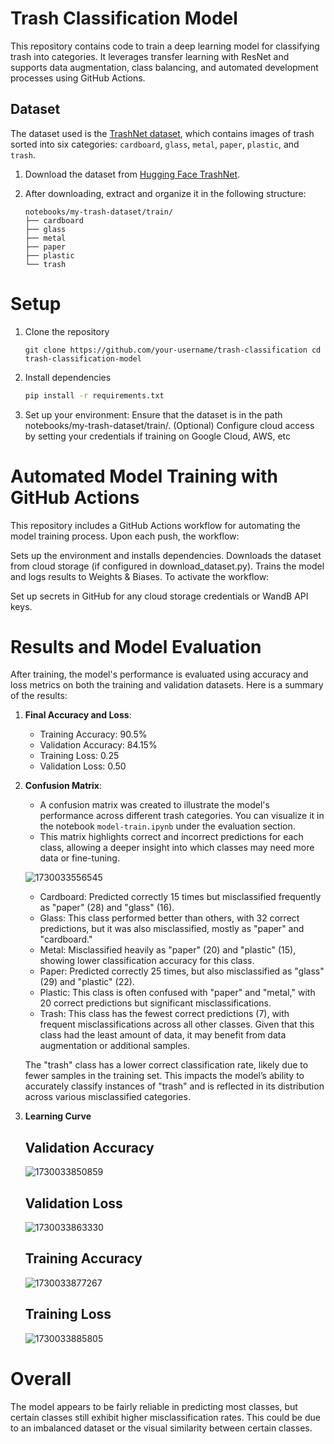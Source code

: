 # Trash Classification Model

This repository contains code to train a deep learning model for classifying trash into categories. It leverages transfer learning with ResNet and supports data augmentation, class balancing, and automated development processes using GitHub Actions.

## Dataset

The dataset used is the [TrashNet dataset](https://huggingface.co/datasets/garythung/trashnet), which contains images of trash sorted into six categories: `cardboard`, `glass`, `metal`, `paper`, `plastic`, and `trash`.

1. Download the dataset from [Hugging Face TrashNet](https://huggingface.co/datasets/garythung/trashnet).
2. After downloading, extract and organize it in the following structure:

   ```plaintext
   notebooks/my-trash-dataset/train/
   ├── cardboard
   ├── glass
   ├── metal
   ├── paper
   ├── plastic
   └── trash

# Setup 
1. Clone the repository
   ```git
   git clone https://github.com/your-username/trash-classification cd trash-classification-model

2. Install dependencies
    ```bash
    pip install -r requirements.txt
    ```

3. Set up your environment:
Ensure that the dataset is in the path notebooks/my-trash-dataset/train/.
(Optional) Configure cloud access by setting your credentials if training on Google Cloud, AWS, etc


# Automated Model Training with GitHub Actions
This repository includes a GitHub Actions workflow for automating the model training process. Upon each push, the workflow:

Sets up the environment and installs dependencies.
Downloads the dataset from cloud storage (if configured in download_dataset.py).
Trains the model and logs results to Weights & Biases.
To activate the workflow:

Set up secrets in GitHub for any cloud storage credentials or WandB API keys.

# Results and Model Evaluation
After training, the model's performance is evaluated using accuracy and loss metrics on both the training and validation datasets. Here is a summary of the results:

1. **Final Accuracy and Loss**:
   - Training Accuracy: 90.5%
   - Validation Accuracy: 84.15%
   - Training Loss: 0.25
   - Validation Loss: 0.50
  
2. **Confusion Matrix**:
   -  A confusion matrix was created to illustrate the model's performance across different trash categories. You can visualize it in the notebook `model-train.ipynb` under the evaluation section.
   - This matrix highlights correct and incorrect predictions for each class, allowing a deeper insight into which classes may need more data or fine-tuning.

    ![1730033556545](https://github.com/user-attachments/assets/4ef82a2e-8609-422a-a337-aecaf266b721)

   * Cardboard: Predicted correctly 15 times but misclassified frequently as "paper" (28) and "glass" (16).
   * Glass: This class performed better than others, with 32 correct predictions, but it was also misclassified, mostly as "paper" and "cardboard."
   * Metal: Misclassified heavily as "paper" (20) and "plastic" (15), showing lower classification accuracy for this class.
   * Paper: Predicted correctly 25 times, but also misclassified as "glass" (29) and "plastic" (22).
   * Plastic: This class is often confused with "paper" and "metal," with 20 correct predictions but significant misclassifications.
   * Trash: This class has the fewest correct predictions (7), with frequent misclassifications across all other classes. Given that this class had the least amount of data, it may benefit from data augmentation or additional samples.
  
   The "trash" class has a lower correct classification rate, likely due to fewer samples in the training set. This impacts the model’s ability to accurately classify instances of "trash" and is reflected in its distribution across various misclassified categories.

3. **Learning Curve**
   ## Validation Accuracy
     ![1730033850859](https://github.com/user-attachments/assets/55688c59-7240-44e7-9181-0cea4975e2b3)

   ## Validation Loss
     ![1730033863330](https://github.com/user-attachments/assets/192c6272-12fc-4daf-98ce-5eb3e8bf01ac)

   ## Training Accuracy
     ![1730033877267](https://github.com/user-attachments/assets/fed26208-cc49-4844-9c43-0733c7a9ffe7)

   ## Training Loss
      ![1730033885805](https://github.com/user-attachments/assets/cf6d99b8-92a8-49e0-848a-a04796108e59)

# Overall
The model appears to be fairly reliable in predicting most classes, but certain classes still exhibit higher misclassification rates. This could be due to an imbalanced dataset or the visual similarity between certain classes.



    
